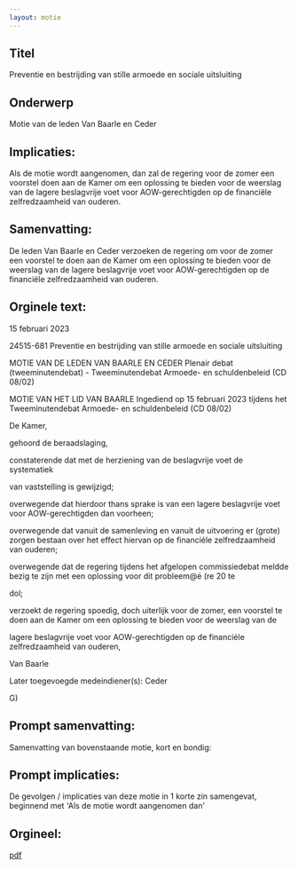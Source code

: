 ```yaml
---
layout: motie
---
```

## Titel
Preventie en bestrijding van stille armoede en sociale uitsluiting
## Onderwerp
Motie van de leden Van Baarle en Ceder
## Implicaties:

Als de motie wordt aangenomen, dan zal de regering voor de zomer een voorstel doen aan de Kamer om een oplossing te bieden voor de weerslag van de lagere beslagvrije voet voor AOW-gerechtigden op de financiële zelfredzaamheid van ouderen.
## Samenvatting:

De leden Van Baarle en Ceder verzoeken de regering om voor de zomer een voorstel te doen aan de Kamer om een oplossing te bieden voor de weerslag van de lagere beslagvrije voet voor AOW-gerechtigden op de financiële zelfredzaamheid van ouderen.
## Orginele text:


15 februari 2023

24515-681
Preventie en bestrijding van stille armoede en sociale uitsluiting

MOTIE VAN DE LEDEN VAN BAARLE EN CEDER
Plenair debat (tweeminutendebat) - Tweeminutendebat Armoede- en schuldenbeleid (CD 08/02)

MOTIE VAN HET LID VAN BAARLE
Ingediend op 15 februari 2023 tijdens het Tweeminutendebat Armoede- en schuldenbeleid
(CD 08/02)

De Kamer,

gehoord de beraadslaging,

constaterende dat met de herziening van de beslagvrije voet de systematiek

van vaststelling is gewijzigd;

overwegende dat hierdoor thans sprake is van een lagere beslagvrije voet
voor AOW-gerechtigden dan voorheen;

overwegende dat vanuit de samenleving en vanuit de uitvoering er (grote)
zorgen bestaan over het effect hiervan op de financiéle zelfredzaamheid van
ouderen;

overwegende dat de regering tijdens het afgelopen commissiedebat meldde
bezig te zijn met een oplossing voor dit probleem@é (re 20 te

dol;

verzoekt de regering spoedig, doch uiterlijk voor de zomer, een voorstel te
doen aan de Kamer om een oplossing te bieden voor de weerslag van de

lagere beslagvrije voet voor AOW-gerechtigden op de financiéle
zelfredzaamheid van ouderen,

Van Baarle

Later toegevoegde medeindiener(s): Ceder

G)


## Prompt samenvatting:
Samenvatting van bovenstaande motie, kort en bondig:


## Prompt implicaties:
De gevolgen / implicaties van deze motie in 1 korte zin samengevat, beginnend met 'Als de motie wordt aangenomen dan' 

## Orgineel:
[pdf](https://gegevensmagazijn.tweedekamer.nl/OData/v4/2.0/Document(4505eda8-c483-43d3-964a-5b21c7c1329a)/resource)
